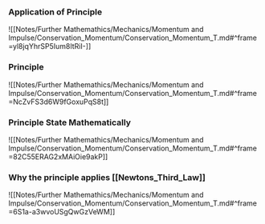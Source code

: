 ### Application of Principle
![[Notes/Further Mathemathics/Mechanics/Momentum and Impulse/Conservation_Momentum/Conservation_Momentum_T.md#^frame=yl8jqYhrSP5Ium8ItRiI-]]
### Principle
![[Notes/Further Mathemathics/Mechanics/Momentum and Impulse/Conservation_Momentum/Conservation_Momentum_T.md#^frame=NcZvFS3d6W9fGoxuPqS8t]]
### Principle State Mathematically
![[Notes/Further Mathemathics/Mechanics/Momentum and Impulse/Conservation_Momentum/Conservation_Momentum_T.md#^frame=82C55ERAG2xMAiOie9akP]]
### Why the principle applies [[Newtons_Third_Law]]
![[Notes/Further Mathemathics/Mechanics/Momentum and Impulse/Conservation_Momentum/Conservation_Momentum_T.md#^frame=6S1a-a3wvoUSgQwGzVeWM]]
